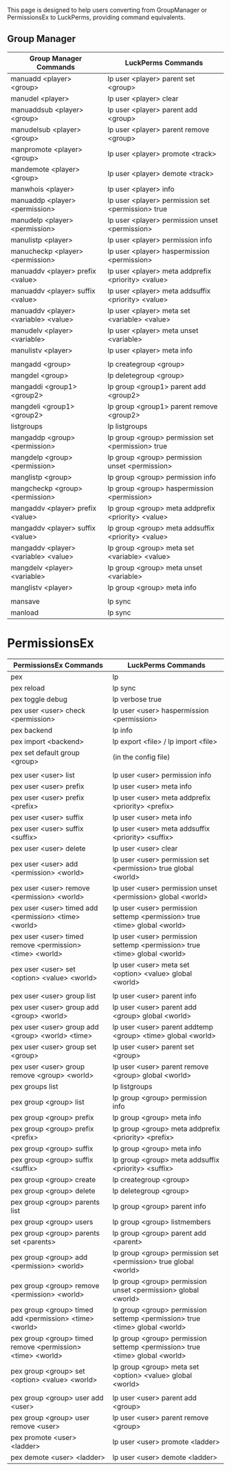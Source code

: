 This page is designed to help users converting from GroupManager or PermissionsEx to LuckPerms, providing command equivalents.

## Group Manager
| Group Manager Commands                     | LuckPerms Commands                                        |
|--------------------------------------------|-----------------------------------------------------------|
| manuadd \<player\> \<group\>               | lp user \<player\> parent set \<group\>                   |
| manudel \<player\>                         | lp user \<player\> clear                                  |
| manuaddsub \<player\> \<group\>            | lp user \<player\> parent add \<group\>                   |
| manudelsub \<player\> \<group\>            | lp user \<player\> parent remove \<group\>                |
| manpromote \<player\> \<group\>            | lp user \<player\> promote \<track\>                      |
| mandemote \<player\> \<group\>             | lp user \<player\> demote \<track\>                       |
| manwhois \<player\>                        | lp user \<player\> info                                   |
| manuaddp \<player\> \<permission\>         | lp user \<player\> permission set \<permission\> true     |
| manudelp \<player\> \<permission\>         | lp user \<player\> permission unset \<permission\>        |
| manulistp \<player\>                       | lp user \<player\> permission info                        |
| manucheckp \<player\> \<permission\>       | lp user \<player\> haspermission \<permission\>           |
| manuaddv \<player\> prefix \<value\>       | lp user \<player\> meta addprefix \<priority\> \<value\>  |
| manuaddv \<player\> suffix \<value\>       | lp user \<player\> meta addsuffix \<priority\> \<value\>  |
| manuaddv \<player\> \<variable\> \<value\> | lp user \<player\> meta set \<variable\> \<value\>        |
| manudelv \<player\> \<variable\>           | lp user \<player\> meta unset \<variable\>                |
| manulistv \<player\>                       | lp user \<player\> meta info                              |
|                                            |                                                           |
| mangadd \<group\>                          | lp creategroup \<group\>                                  |
| mangdel \<group\>                          | lp deletegroup \<group\>                                  |
| mangaddi \<group1\> \<group2\>             | lp group \<group1\> parent add \<group2\>                 |
| mangdeli \<group1\> \<group2\>             | lp group \<group1\> parent remove \<group2\>              |
| listgroups                                 | lp listgroups                                             |
| mangaddp \<group\> \<permission\>          | lp group \<group\> permission set \<permission\> true     |
| mangdelp \<group\> \<permission\>          | lp group \<group\> permission unset \<permission\>        |
| manglistp \<group\>                        | lp group \<group\> permission info                        |
| mangcheckp \<group\> \<permission\>        | lp group \<group\> haspermission \<permission\>           |
| mangaddv \<player\> prefix \<value\>       | lp group \<group\> meta addprefix \<priority\> \<value\>  |
| mangaddv \<player\> suffix \<value\>       | lp group \<group\> meta addsuffix \<priority\> \<value\>  |
| mangaddv \<player\> \<variable\> \<value\> | lp group \<group\> meta set \<variable\> \<value\>        |
| mangdelv \<player\> \<variable\>           | lp group \<group\> meta unset \<variable\>                |
| manglistv \<player\>                       | lp group \<group\> meta info                              |
|                                            |                                                           |
| mansave                                    | lp sync                                                   |
| manload                                    | lp sync                                                   |


# PermissionsEx
| PermissionsEx Commands                                              | LuckPerms Commands                                                                  |
|---------------------------------------------------------------------|-------------------------------------------------------------------------------------|
| pex                                                                 | lp                                                                                  |
| pex reload                                                          | lp sync                                                                             |
| pex toggle debug                                                    | lp verbose true                                                                     |
| pex user \<user\> check \<permission\>                              | lp user \<user\> haspermission \<permission\>                                       |
| pex backend                                                         | lp info                                                                             |
| pex import \<backend\>                                              | lp export \<file\> / lp import \<file\>                                             |
| pex set default group \<group\>                                     | (in the config file)                                                                |
|                                                                     |                                                                                     |
| pex user \<user\> list                                              | lp user \<user\> permission info                                                    |
| pex user \<user\> prefix                                            | lp user \<user\> meta info                                                          |
| pex user \<user\> prefix \<prefix\>                                 | lp user \<user\> meta addprefix \<priority\> \<prefix\>                             |
| pex user \<user\> suffix                                            | lp user \<user\> meta info                                                          |
| pex user \<user\> suffix \<suffix\>                                 | lp user \<user\> meta addsuffix \<priority\> \<suffix\>                             |
| pex user \<user\> delete                                            | lp user \<user\> clear                                                              |
| pex user \<user\> add \<permission\> \<world\>                      | lp user \<user\> permission set \<permission\> true global \<world\>                |
| pex user \<user\> remove \<permission\> \<world\>                   | lp user \<user\> permission unset \<permission\> global \<world\>                   |
| pex user \<user\> timed add \<permission\> \<time\> \<world\>       | lp user \<user\> permission settemp \<permission\> true \<time\> global \<world\>   |
| pex user \<user\> timed remove \<permission\> \<time\> \<world\>    | lp user \<user\> permission settemp \<permission\> true \<time\> global \<world\>   |
| pex user \<user\> set \<option\> \<value\> \<world\>                | lp user \<user\> meta set \<option\> \<value\> global \<world\>                     |
|                                                                     |                                                                                     |
| pex user \<user\> group list                                        | lp user \<user\> parent info                                                        |
| pex user \<user\> group add \<group\> \<world\>                     | lp user \<user\> parent add \<group\> global \<world\>                              |
| pex user \<user\> group add \<group\> \<world\> \<time\>            | lp user \<user\> parent addtemp \<group\> \<time\> global \<world\>                 |
| pex user \<user\> group set \<group\>                               | lp user \<user\> parent set \<group\>                                               |
| pex user \<user\> group remove \<group\> \<world\>                  | lp user \<user\> parent remove \<group\> global \<world\>                           |
| pex groups list                                                     | lp listgroups                                                                       |
| pex group \<group\> list                                            | lp group \<group\> permission info                                                  |
| pex group \<group\> prefix                                          | lp group \<group\> meta info                                                        |
| pex group \<group\> prefix \<prefix\>                               | lp group \<group\> meta addprefix \<priority\> \<prefix\>                           |
| pex group \<group\> suffix                                          | lp group \<group\> meta info                                                        |
| pex group \<group\> suffix \<suffix\>                               | lp group \<group\> meta addsuffix \<priority\> \<suffix\>                           |
| pex group \<group\> create                                          | lp creategroup \<group\>                                                            |
| pex group \<group\> delete                                          | lp deletegroup \<group\>                                                            |
| pex group \<group\> parents list                                    | lp group \<group\> parent info                                                      |
| pex group \<group\> users                                           | lp group \<group\> listmembers                                                      |
| pex group \<group\> parents set \<parents\>                         | lp group \<group\> parent add \<parent\>                                            |
| pex group \<group\> add \<permission\> \<world\>                    | lp group \<group\> permission set \<permission\> true global \<world\>              |
| pex group \<group\> remove \<permission\> \<world\>                 | lp group \<group\> permission unset \<permission\> global \<world\>                 |
| pex group \<group\> timed add \<permission\> \<time\> \<world\>     | lp group \<group\> permission settemp \<permission\> true \<time\> global \<world\> |
| pex group \<group\> timed remove \<permission\> \<time\> \<world\>  | lp group \<group\> permission settemp \<permission\> true \<time\> global \<world\> |
| pex group \<group\> set \<option\> \<value\> \<world\>              | lp group \<group\> meta set \<option\> \<value\> global \<world\>                   |
|                                                                     |                                                                                     |
| pex group \<group\> user add \<user\>                               | lp user \<user\> parent add \<group\>                                               |
| pex group \<group\> user remove \<user\>                            | lp user \<user\> parent remove \<group\>                                            |
| pex promote \<user\> \<ladder\>                                     | lp user \<user\> promote \<ladder\>                                                 |
| pex demote \<user\> \<ladder\>                                      | lp user \<user\> demote \<ladder\>                                                  |



